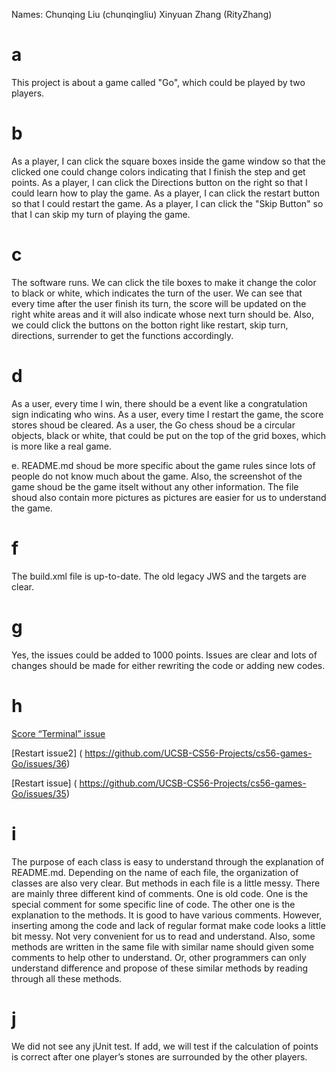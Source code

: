 Names:	Chunqing Liu  (chunqingliu)
	Xinyuan Zhang (RityZhang)

# a
This project is about a game called "Go", which could be played by two players.

# b
As a player, I can click the square boxes inside the game window so that the clicked one could change colors indicating that I finish the step and get points. As a player, I can click the Directions button on the right so that I could learn how to play the game. As a player, I can click the restart button so that I could restart the game. As a player, I can click the "Skip Button" so that I can skip my turn of playing the game.

# c
The software runs. We can click the tile boxes to make it change the color to black or white, which indicates the turn of the user. We can see that every time after the user finish its turn, the score will be updated on the right white areas and it will also indicate whose next turn should be. Also, we could click the buttons on the botton right like restart, skip turn, directions, surrender to get the functions accordingly.

# d
As a user, every time I win, there should be a event like a congratulation sign indicating who wins. As a user, every time I restart the game, the score stores shoud be cleared. As a user, the Go chess shoud be a circular objects, black or white, that could be put on the top of the grid boxes, which is more like a real game.

e. README.md shoud be more specific about the game rules since lots of people do not know much about the game. Also, the screenshot of the game shoud be the game itselt without any other information. The file shoud also contain more pictures as pictures are easier for us to understand the game.

# f
The build.xml file is up-to-date. The old legacy JWS and the targets are clear.

# g
Yes, the issues could be added to 1000 points. Issues are clear and lots of changes should be made for either rewriting the code or adding new codes.

# h
[Score “Terminal” issue]( https://github.com/UCSB-CS56-Projects/cs56-games-Go/issues/37)

[Restart issue2] ( https://github.com/UCSB-CS56-Projects/cs56-games-Go/issues/36)

[Restart issue] ( https://github.com/UCSB-CS56-Projects/cs56-games-Go/issues/35)
   
# i
The purpose of each class is easy to understand through the explanation of README.md. Depending on the name of each file, the organization of classes are also very clear. But methods in each file is a little messy. There are mainly three different kind of comments. One is old code. One is the special comment for some specific line of code. The other one is the explanation to the methods. It is good to have various comments. However, inserting among the code and lack of regular format make code looks a little bit messy. Not very convenient for us to read and understand. Also, some methods are written in the same file with similar name should given some comments to help other to understand. Or, other programmers can only understand difference and propose of these similar methods by reading through all these methods.

# j
We did not see any jUnit test. If add, we will test if the calculation of points is correct after one player’s stones are surrounded by the other players.
